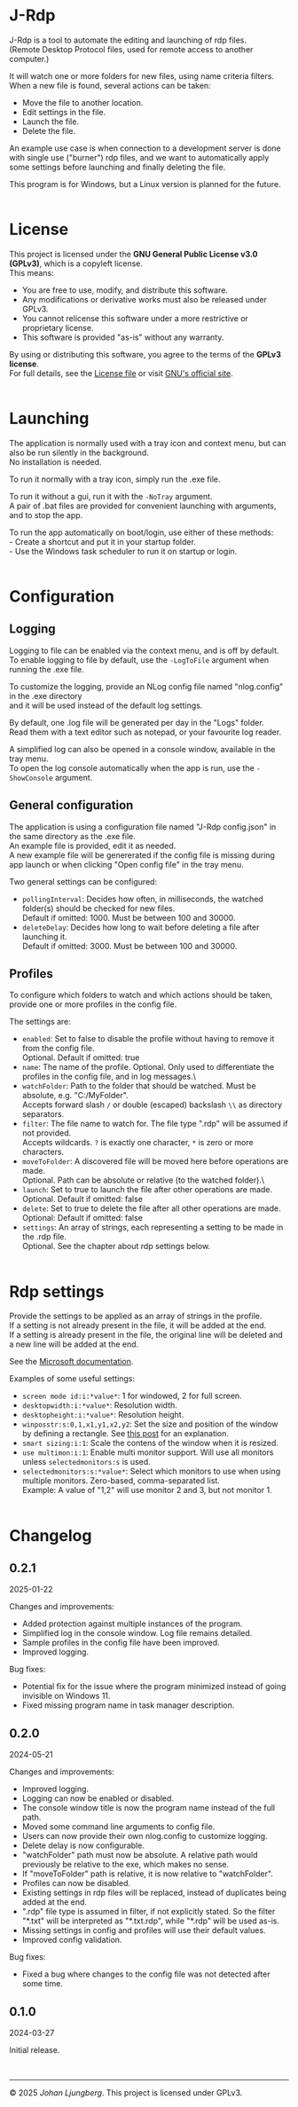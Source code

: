 # J-Rdp
J-Rdp is a tool to automate the editing and launching of rdp files.\
(Remote Desktop Protocol files, used for remote access to another computer.)

It will watch one or more folders for new files, using name criteria filters.\
When a new file is found, several actions can be taken:
- Move the file to another location.
- Edit settings in the file.
- Launch the file.
- Delete the file.

An example use case is when connection to a development server is done with single use ("burner") rdp files, and we want to automatically apply some settings before launching and finally deleting the file.

This program is for Windows, but a Linux version is planned for the future.
<br/><br/>



# License
This project is licensed under the **GNU General Public License v3.0 (GPLv3)**, which is a copyleft license.\
This means:
- You are free to use, modify, and distribute this software.
- Any modifications or derivative works must also be released under GPLv3.
- You cannot relicense this software under a more restrictive or proprietary license.
- This software is provided "as-is" without any warranty.

By using or distributing this software, you agree to the terms of the **GPLv3 license**.\
For full details, see the [License file](./License.txt) or visit [GNU's official site](https://www.gnu.org/licenses/gpl-3.0.html).
<br/><br/>



# Launching
The application is normally used with a tray icon and context menu, but can also be run silently in the background.\
No installation is needed.

To run it normally with a tray icon, simply run the .exe file.

To run it without a gui, run it with the `-NoTray` argument.\
A pair of .bat files are provided for convenient launching with arguments, and to stop the app.

To run the app automatically on boot/login, use either of these methods:\
\- Create a shortcut and put it in your startup folder.\
\- Use the Windows task scheduler to run it on startup or login.
<br/><br/>



# Configuration

## Logging
Logging to file can be enabled via the context menu, and is off by default.\
To enable logging to file by default, use the `-LogToFile` argument when running the .exe file.

To customize the logging, provide an NLog config file named "nlog.config" in the .exe directory\
and it will be used instead of the default log settings.

By default, one .log file will be generated per day in the "Logs" folder.\
Read them with a text editor such as notepad, or your favourite log reader.

A simplified log can also be opened in a console window, available in the tray menu.\
To open the log console automatically when the app is run, use the `-ShowConsole` argument.


## General configuration
The application is using a configuration file named "J-Rdp config.json" in the same directory as the .exe file.\
An example file is provided, edit it as needed.\
A new example file will be genererated if the config file is missing during app launch or when clicking "Open config file" in the tray menu.

Two general settings can be configured:
- `pollingInterval`: Decides how often, in milliseconds, the watched folder(s) should be checked for new files.\
  Default if omitted: 1000. Must be between 100 and 30000.
- `deleteDelay`: Decides how long to wait before deleting a file after launching it.\
  Default if omitted: 3000. Must be between 100 and 30000.


## Profiles
To configure which folders to watch and which actions should be taken, provide one or more profiles in the config file.

The settings are:
- `enabled`: Set to false to disable the profile without having to remove it from the config file.\
  Optional. Default if omitted: true
- `name`: The name of the profile. Optional. Only used to differentiate the profiles in the config file, and in log messages.\
- `watchFolder`: Path to the folder that should be watched. Must be absolute, e.g. "C:/MyFolder".\
  Accepts forward slash `/` or double (escaped) backslash `\\` as directory separators.
- `filter`: The file name to watch for. The file type ".rdp" will be assumed if not provided.\
  Accepts wildcards. `?` is exactly one character, `*` is zero or more characters.
- `moveToFolder`: A discovered file will be moved here before operations are made.\
  Optional. Path can be absolute or relative (to the watched folder).\
- `launch`: Set to true to launch the file after other operations are made.
  Optional. Default if omitted: false
- `delete`: Set to true to delete the file after all other operations are made.
  Optional: Default if omitted: false
- `settings`: An array of strings, each representing a setting to be made in the .rdp file.\
  Optional. See the chapter about rdp settings below.
<br/><br/>



# Rdp settings
Provide the settings to be applied as an array of strings in the profile.\
If a setting is not already present in the file, it will be added at the end.\
If a setting is already present in the file, the original line will be deleted and a new line will be added at the end.

See the [Microsoft documentation](https://learn.microsoft.com/en-us/windows-server/remote/remote-desktop-services/clients/rdp-files).

Examples of some useful settings:
- `screen mode id:i:*value*`: 1 for windowed, 2 for full screen.
- `desktopwidth:i:*value*`: Resolution width.
- `desktopheight:i:*value*`: Resolution height.
- `winposstr:s:0,1,x1,y1,x2,y2`: Set the size and position of the window by defining a rectangle. See [this post](https://superuser.com/a/665413) for an explanation.
- `smart sizing:i:1`: Scale the contens of the window when it is resized.
- `use multimon:i:1`: Enable multi monitor support. Will use all monitors unless `selectedmonitors:s` is used.
- `selectedmonitors:s:*value*`: Select which monitors to use when using multiple monitors. Zero-based, comma-separated list.\
  Example: A value of "1,2" will use monitor 2 and 3, but not monitor 1.
<br/><br/>



# Changelog

## 0.2.1
2025-01-22

Changes and improvements:
- Added protection against multiple instances of the program.
- Simplified log in the console window. Log file remains detailed.
- Sample profiles in the config file have been improved.
- Improved logging.

Bug fixes:
- Potential fix for the issue where the program minimized instead of going invisible on Windows 11.
- Fixed missing program name in task manager description.

## 0.2.0
2024-05-21

Changes and improvements:
- Improved logging.
- Logging can now be enabled or disabled.
- The console window title is now the program name instead of the full path.
- Moved some command line arguments to config file.
- Users can now provide their own nlog.config to customize logging.
- Delete delay is now configurable.
- "watchFolder" path must now be absolute. A relative path would previously be relative to the exe, which makes no sense.
- If "moveToFolder" path is relative, it is now relative to "watchFolder".
- Profiles can now be disabled.
- Existing settings in rdp files will be replaced, instead of duplicates being added at the end.
- ".rdp" file type is assumed in filter, if not explicitly stated. So the filter "\*.txt" will be interpreted as "\*.txt.rdp", while "\*.rdp" will be used as-is.
- Missing settings in config and profiles will use their default values.
- Improved config validation.

Bug fixes:
- Fixed a bug where changes to the config file was not detected after some time.

## 0.1.0
2024-03-27

Initial release.

<br/>

---
© 2025 *Johan Ljungberg*. This project is licensed under GPLv3.
